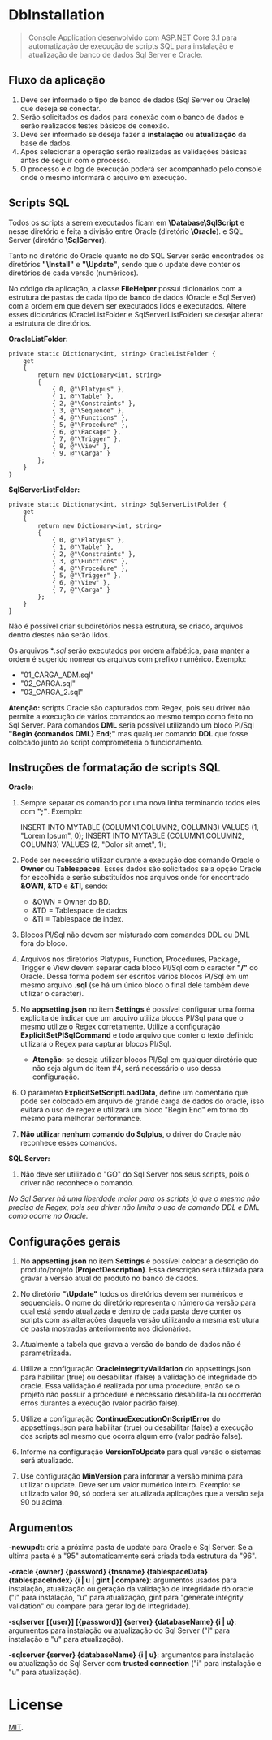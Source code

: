 
# DbInstallation 

> Console Application desenvolvido com ASP.NET Core 3.1 para
> automatização de execução de scripts SQL para instalação e atualização
> de  banco de dados Sql Server e Oracle.

## Fluxo da aplicação

 1. Deve ser informado o tipo de banco de dados (Sql Server ou Oracle)
    que deseja se conectar.
 2. Serão solicitados os dados para conexão com o banco de dados e serão realizados testes básicos de conexão.
 3. Deve ser informado se deseja fazer a **instalação** ou **atualização** da base de dados.
 4. Após selecionar a operação serão realizadas as validações básicas antes de seguir com o processo.
 5. O processo e o log de execução poderá ser acompanhado pelo console onde o mesmo informará o arquivo em execução.

## Scripts SQL
Todos os scripts a serem executados ficam em **\Database\SqlScript** e nesse diretório é feita a divisão entre Oracle (diretório **\Oracle**). e SQL Server (diretório **\SqlServer**).

Tanto no diretório do Oracle quanto no do SQL Server serão encontrados os diretórios **"\Install"** e **"\Update"**, sendo que o update deve conter os diretórios de cada versão (numéricos).

No código da aplicação, a classe **FileHelper** possui dicionários com a estrutura de pastas de cada tipo de banco de dados (Oracle e Sql Server) com a ordem em que devem ser executados lidos e executados. Altere esses dicionários (OracleListFolder e SqlServerListFolder) se desejar alterar a estrutura de diretórios.

**OracleListFolder:** 

    private static Dictionary<int, string> OracleListFolder { 
    	get 
    	{
    		return new Dictionary<int, string>
    		{
    			{ 0, @"\Platypus" },
    			{ 1, @"\Table" },
    			{ 2, @"\Constraints" },
    			{ 3, @"\Sequence" },
    			{ 4, @"\Functions" },
    			{ 5, @"\Procedure" },
    			{ 6, @"\Package" },
    			{ 7, @"\Trigger" },
    			{ 8, @"\View" },
    			{ 9, @"\Carga" }
    		};
    	} 
    }

**SqlServerListFolder:** 

    private static Dictionary<int, string> SqlServerListFolder { 
    	get 
    	{
    		return new Dictionary<int, string>
    		{
    			{ 0, @"\Platypus" },
    			{ 1, @"\Table" },
    			{ 2, @"\Constraints" },
    			{ 3, @"\Functions" },
    			{ 4, @"\Procedure" },
    			{ 5, @"\Trigger" },
    			{ 6, @"\View" },
    			{ 7, @"\Carga" }
    		};
    	} 
    }

Não é possível criar subdiretórios nessa estrutura, se criado, arquivos dentro destes não serão lidos.

Os arquivos **.sql* serão executados por ordem alfabética, para manter a ordem é sugerido nomear os arquivos com prefixo numérico. Exemplo: 

 - "01_CARGA_ADM.sql" 
 - "02_CARGA.sql" 
 - "03_CARGA_2.sql"

**Atenção:** scripts Oracle são capturados com Regex, pois seu driver não permite a execução de vários comandos ao mesmo tempo como feito no Sql Server. Para comandos **DML** seria possível utilizando um bloco Pl/Sql **"Begin {comandos DML} End;"** mas qualquer comando **DDL** que fosse colocado junto ao script comprometeria o funcionamento.

## Instruções de formatação de scripts SQL

**Oracle:**

 1. Sempre separar os comando por uma nova linha terminando todos eles
    com **";"**. Exemplo:

    INSERT INTO MYTABLE (COLUMN1,COLUMN2, COLUMN3) VALUES (1, "Lorem Ipsum", 0);
    INSERT INTO MYTABLE (COLUMN1,COLUMN2, COLUMN3) VALUES (2, "Dolor sit amet", 1);

 2. Pode ser necessário utilizar durante a execução dos comando Oracle o
    **Owner** ou **Tablespaces**. Esses dados são solicitados se a opção Oracle for escolhida e serão substituídos nos arquivos onde for encontrado **&OWN**,
    **&TD** e **&TI**, sendo:

	 - &OWN = Owner do BD.
	 - &TD = Tablespace de dados
	 - &TI = Tablespace  de index.

 3. Blocos Pl/Sql não devem ser misturado com comandos DDL ou DML fora
    do bloco.
 4. Arquivos nos diretórios Platypus, Function, Procedures, Package, Trigger e View devem separar cada bloco Pl/Sql com o caracter **"/"** do Oracle. Dessa forma podem ser escritos vários blocos Pl/Sql em um mesmo arquivo **.sql** (se há um único bloco o final dele também deve utilizar o caracter).
 5. No **appsetting.json** no item **Settings** é possível configurar uma forma explicita de indicar que um arquivo utiliza blocos Pl/Sql para que o mesmo utilize o Regex corretamente. Utilize a configuração **ExplicitSetPlSqlCommand** e todo arquivo que conter o texto definido utilizará o Regex para capturar blocos Pl/Sql.
	 - **Atenção:** se deseja utilizar blocos Pl/Sql em qualquer diretório que não seja algum do item #4, será necessário o uso dessa configuração.
 6. O parâmetro **ExplicitSetScriptLoadData**, define um comentário que pode ser colocado em arquivo de grande carga de dados do oracle, isso evitará o uso de regex e utilizará um bloco "Begin End" em torno do mesmo para melhorar performance.
 7. **Não utilizar nenhum comando do Sqlplus**, o driver do Oracle não reconhece esses comandos.

**SQL Server:**

 1. Não deve ser utilizado o "GO" do Sql Server nos seus scripts, pois  o driver não reconhece o comando.

*No Sql Server há uma liberdade maior para os scripts já que o mesmo não precisa de  Regex, pois seu driver não limita o uso de comando DDL e DML como ocorre no Oracle.*

## Configurações gerais

1. No **appsetting.json** no item **Settings** é possível colocar a descrição do produto/projeto **(ProjectDescription)**. Essa descrição será utilizada para gravar a versão atual do produto no banco de dados.

2. No diretório **"\Update"** todos os diretórios devem ser numéricos e sequenciais. O nome do  diretório representa o número da versão para qual está sendo atualizada e dentro de cada pasta deve conter os scripts com as alterações daquela versão utilizando a mesma estrutura de pasta mostradas anteriormente nos dicionários.

3. Atualmente a tabela que grava a versão do bando de dados não é parametrizada.

4. Utilize a configuração **OracleIntegrityValidation** do appsettings.json para habilitar (true) ou desabilitar (false) a validação de integridade do oracle. Essa validação é realizada por uma procedure, então se o projeto não possuir a procedure é necessário desabilita-la ou ocorrerão erros durantes a execução (valor padrão false).

5. Utilize a configuração **ContinueExecutionOnScriptError** do appsettings.json para habilitar (true) ou desabilitar (false) a execução dos scripts sql mesmo que ocorra algum erro (valor padrão false).

6. Informe na configuração **VersionToUpdate** para qual versão o sistemas será atualizado.

7. Use configuração **MinVersion** para informar a versão mínima para utilizar o update. Deve ser um valor numérico inteiro. Exemplo: se utilizado valor 90, só poderá ser atualizada aplicações que a versão seja 90 ou acima.

## Argumentos

**-newupdt**: cria a próxima pasta de update para Oracle e Sql Server. Se a ultima pasta  é a "95" automaticamente será criada toda estrutura da "96".

**-oracle {owner} {password} {tnsname} {tablespaceData} {tablespaceIndex} {i | u | gint | compare}**: argumentos usados para instalação, atualização ou geração da validação de integridade do oracle ("i" para instalação, "u" para atualização, gint para "generate integrity validation" ou compare para gerar log de integridade).

**-sqlserver [{user}] [{password}] {server} {databaseName} {i | u}**: argumentos para instalação ou atualização do Sql Server ("i" para instalação e "u" para atualização).

**-sqlserver {server} {databaseName} {i | u}**: argumentos para instalação ou atualização do Sql Server com **trusted connection** ("i" para instalação e "u" para atualização).

# License
[MIT](LICENSE).
